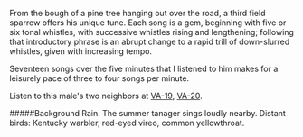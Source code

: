 From the bough of a pine tree hanging out over the road, a third field sparrow offers his unique tune. Each song is a gem, beginning with five or six tonal whistles, with successive whistles rising and lengthening; following that introductory phrase is an abrupt change to a rapid trill of down-slurred whistles, given with increasing tempo.
 
Seventeen songs over the five minutes that I listened to him makes for a leisurely pace of three to four songs per minute.

Listen to this male's two neighbors at [VA-19](http://listeningtoacontinentsing.com/recording.php?page=VA-19), [VA-20](http://listeningtoacontinentsing.com/recording.php?page=VA-20).

#####Background
Rain. The summer tanager sings loudly nearby. Distant birds: Kentucky warbler, red-eyed vireo, common yellowthroat. 
